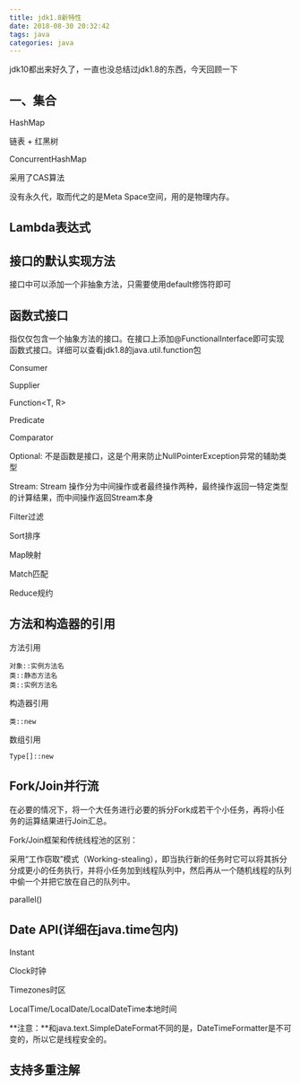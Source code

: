 ```yaml
---
title: jdk1.8新特性
date: 2018-08-30 20:32:42
tags: java
categories: java
---
```

jdk10都出来好久了，一直也没总结过jdk1.8的东西，今天回顾一下

## 一、集合 ##

HashMap

链表 + 红黑树

ConcurrentHashMap

采用了CAS算法

没有永久代，取而代之的是Meta Space空间，用的是物理内存。


## Lambda表达式 ##


## 接口的默认实现方法 ##

接口中可以添加一个非抽象方法，只需要使用default修饰符即可


## 函数式接口 ##

指仅仅包含一个抽象方法的接口。在接口上添加@FunctionalInterface即可实现函数式接口。详细可以查看jdk1.8的java.util.function包

Consumer<T>

Supplier<T>

Function<T, R>

Predicate<T>

Comparator<T>

Optional<T>: 不是函数是接口，这是个用来防止NullPointerException异常的辅助类型

Stream<T>: Stream 操作分为中间操作或者最终操作两种，最终操作返回一特定类型的计算结果，而中间操作返回Stream本身

Filter过滤

Sort排序

Map映射

Match匹配

Reduce规约





## 方法和构造器的引用 ##

方法引用

	对象::实例方法名
	类::静态方法名
	类::实例方法名

构造器引用

	类::new

数组引用

	Type[]::new


## Fork/Join并行流 ##

在必要的情况下，将一个大任务进行必要的拆分Fork成若干个小任务，再将小任务的运算结果进行Join汇总。

Fork/Join框架和传统线程池的区别：

采用“工作窃取”模式（Working-stealing），即当执行新的任务时它可以将其拆分分成更小的任务执行，并将小任务加到线程队列中，然后再从一个随机线程的队列中偷一个并把它放在自己的队列中。

parallel()




## Date API(详细在java.time包内) ##

Instant

Clock时钟

Timezones时区

LocalTime/LocalDate/LocalDateTime本地时间

**注意：**和java.text.SimpleDateFormat不同的是，DateTimeFormatter是不可变的，所以它是线程安全的。


## 支持多重注解 ##



